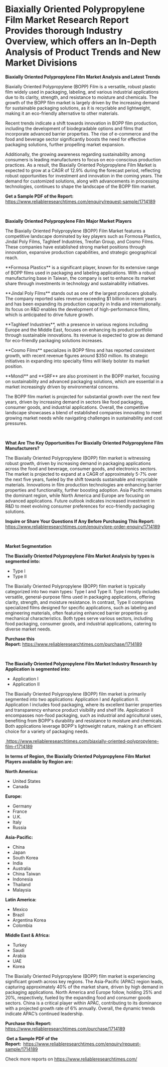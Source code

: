 <p><h1>Biaxially Oriented Polypropylene Film Market Research Report Provides thorough Industry Overview, which offers an In-Depth Analysis of Product Trends and New Market Divisions</h1></p><p><strong>Biaxially Oriented Polypropylene Film Market Analysis and Latest Trends</strong></p>
<p><p>Biaxially Oriented Polypropylene (BOPP) Film is a versatile, robust plastic film widely used in packaging, labeling, and various industrial applications due to its clarity, strength, and resistance to moisture and chemicals. The growth of the BOPP film market is largely driven by the increasing demand for sustainable packaging solutions, as it is recyclable and lightweight, making it an eco-friendly alternative to other materials.</p><p>Recent trends indicate a shift towards innovation in BOPP film production, including the development of biodegradable options and films that incorporate advanced barrier properties. The rise of e-commerce and the food and beverage sector significantly boosts the need for effective packaging solutions, further propelling market expansion. </p><p>Additionally, the growing awareness regarding sustainability among consumers is leading manufacturers to focus on eco-conscious production practices. As a result, the Biaxially Oriented Polypropylene Film Market is expected to grow at a CAGR of 12.9% during the forecast period, reflecting robust opportunities for investment and innovation in the coming years. The demand for customized solutions, along with advancements in processing technologies, continues to shape the landscape of the BOPP film market.</p></p>
<p><strong>Get a Sample PDF of the Report:&nbsp;</strong> <a href="https://www.reliableresearchtimes.com/enquiry/request-sample/1714189?utm_campaign=2646&utm_medium=2&utm_source=Github&utm_content=ia&utm_term=28032025&utm_id=biaxially-oriented-polypropylene-film">https://www.reliableresearchtimes.com/enquiry/request-sample/1714189</a></p>
<p>&nbsp;</p>
<p><strong>Biaxially Oriented Polypropylene Film Major Market Players</strong></p>
<p><p>The Biaxially Oriented Polypropylene (BOPP) Film Market features a competitive landscape dominated by key players such as Formosa Plastics, Jindal Poly Films, Taghleef Industries, Treofan Group, and Cosmo Films. These companies have established strong market positions through innovation, expansive production capabilities, and strategic geographical reach.</p><p>**Formosa Plastics** is a significant player, known for its extensive range of BOPP films used in packaging and labeling applications. With a robust manufacturing base in Taiwan, the company is set to enhance its market share through investments in technology and sustainability initiatives.</p><p>**Jindal Poly Films** stands out as one of the largest producers globally. The company reported sales revenue exceeding $1 billion in recent years and has been expanding its production capacity in India and internationally. Its focus on R&D enables the development of high-performance films, which is anticipated to drive future growth.</p><p>**Taghleef Industries**, with a presence in various regions including Europe and the Middle East, focuses on enhancing its product portfolio through sustainable innovations. Its revenue is expected to grow as demand for eco-friendly packaging solutions increases.</p><p>**Cosmo Films** specializes in BOPP films and has reported consistent growth, with recent revenue figures around $350 million. Its strategic initiatives in expanding into specialty films will likely bolster its market position.</p><p>**Mondi** and **SRF** are also prominent in the BOPP market, focusing on sustainability and advanced packaging solutions, which are essential in a market increasingly driven by environmental concerns.</p><p>The BOPP film market is projected for substantial growth over the next few years, driven by increasing demand in sectors like food packaging, consumer goods, and industrial applications. Overall, the competitive landscape showcases a blend of established companies innovating to meet growing market needs while navigating challenges in sustainability and cost pressures.</p></p>
<p>&nbsp;</p>
<p><strong>What Are The Key Opportunities For Biaxially Oriented Polypropylene Film Manufacturers?</strong></p>
<p><p>The Biaxially Oriented Polypropylene (BOPP) film market is witnessing robust growth, driven by increasing demand in packaging applications across the food and beverage, consumer goods, and electronics sectors. The market is projected to expand at a CAGR of approximately 5-7% over the next five years, fueled by the shift towards sustainable and recyclable materials. Innovations in film production technologies are enhancing barrier properties and functionality, further boosting adoption. Asia Pacific remains the dominant region, while North America and Europe are focusing on advanced applications. Future outlook indicates increased investment in R&D to meet evolving consumer preferences for eco-friendly packaging solutions.</p></p>
<p><strong>Inquire or Share Your Questions If Any Before Purchasing This Report:</strong> <a href="https://www.reliableresearchtimes.com/enquiry/pre-order-enquiry/1714189?utm_campaign=2646&utm_medium=2&utm_source=Github&utm_content=ia&utm_term=28032025&utm_id=biaxially-oriented-polypropylene-film">https://www.reliableresearchtimes.com/enquiry/pre-order-enquiry/1714189</a></p>
<p>&nbsp;</p>
<p><strong>Market Segmentation</strong></p>
<p><strong>The Biaxially Oriented Polypropylene Film Market Analysis by types is segmented into:</strong></p>
<p><ul><li>Type I</li><li>Type II</li></ul></p>
<p><p>The Biaxially Oriented Polypropylene (BOPP) film market is typically categorized into two main types: Type I and Type II. Type I mostly includes versatile, general-purpose films used in packaging applications, offering clarity, strength, and moisture resistance. In contrast, Type II comprises specialized films designed for specific applications, such as labeling and engineering materials, often featuring enhanced barrier properties or mechanical characteristics. Both types serve various sectors, including food packaging, consumer goods, and industrial applications, catering to diverse market needs.</p></p>
<p><strong>Purchase this Report:&nbsp;</strong><a href="https://www.reliableresearchtimes.com/purchase/1714189?utm_campaign=2646&utm_medium=2&utm_source=Github&utm_content=ia&utm_term=28032025&utm_id=biaxially-oriented-polypropylene-film">https://www.reliableresearchtimes.com/purchase/1714189</a></p>
<p>&nbsp;</p>
<p><strong>The Biaxially Oriented Polypropylene Film Market Industry Research by Application is segmented into:</strong></p>
<p><ul><li>Application I</li><li>Application II</li></ul></p>
<p><p>The Biaxially Oriented Polypropylene (BOPP) film market is primarily segmented into two applications: Application I and Application II. Application I includes food packaging, where its excellent barrier properties and transparency enhance product visibility and shelf life. Application II encompasses non-food packaging, such as industrial and agricultural uses, benefiting from BOPP's durability and resistance to moisture and chemicals. Both applications leverage BOPP's lightweight nature, making it an efficient choice for a variety of packaging needs.</p></p>
<p><a href="https://www.reliableresearchtimes.com/biaxially-oriented-polypropylene-film-r1714189?utm_campaign=2646&utm_medium=2&utm_source=Github&utm_content=ia&utm_term=28032025&utm_id=biaxially-oriented-polypropylene-film">&nbsp;https://www.reliableresearchtimes.com/biaxially-oriented-polypropylene-film-r1714189</a></p>
<p><strong>In terms of Region, the Biaxially Oriented Polypropylene Film Market Players available by Region are:</strong></p>
<p>
    <p> <strong> North America: </strong>
        <ul>
            <li>United States</li>
            <li>Canada</li>
        </ul>
        </p> 
    <p> <strong> Europe: </strong>
        <ul>
            <li>Germany</li>
            <li>France</li>
            <li>U.K.</li>
            <li>Italy</li>
            <li>Russia</li>
        </ul>
        </p> 
    <p> <strong> Asia-Pacific: </strong>
        <ul>
            <li>China</li>
            <li>Japan</li>
            <li>South Korea</li>
            <li>India</li>
            <li>Australia</li>
            <li>China Taiwan</li>
            <li>Indonesia</li>
            <li>Thailand</li>
            <li>Malaysia</li>
        </ul>
        </p> 
    <p> <strong> Latin America: </strong>
        <ul>
            <li>Mexico</li>
            <li>Brazil</li>
            <li>Argentina Korea</li>
            <li>Colombia</li>
        </ul>
        </p> 
    <p> <strong> Middle East & Africa: </strong>
        <ul>
            <li>Turkey</li>
            <li>Saudi</li>
            <li>Arabia</li>
            <li>UAE</li>
            <li>Korea</li>
        </ul>
    </p>
    </p>
<p><p>The Biaxially Oriented Polypropylene (BOPP) film market is experiencing significant growth across key regions. The Asia-Pacific (APAC) region leads, capturing approximately 40% of the market share, driven by high demand in packaging applications. North America and Europe follow, holding 25% and 20%, respectively, fueled by the expanding food and consumer goods sectors. China is a critical player within APAC, contributing to its dominance with a projected growth rate of 6% annually. Overall, the dynamic trends indicate APAC’s continued leadership.</p></p>
<p><strong>Purchase this Report: </strong><a href="https://www.reliableresearchtimes.com/purchase/1714189?utm_campaign=2646&utm_medium=2&utm_source=Github&utm_content=ia&utm_term=28032025&utm_id=biaxially-oriented-polypropylene-film">https://www.reliableresearchtimes.com/purchase/1714189</a></p>
<p>&nbsp;<strong>Get a Sample PDF of the Report:&nbsp;&nbsp;</strong><a href="https://www.reliableresearchtimes.com/enquiry/request-sample/1714189?utm_campaign=2646&utm_medium=2&utm_source=Github&utm_content=ia&utm_term=28032025&utm_id=biaxially-oriented-polypropylene-film">https://www.reliableresearchtimes.com/enquiry/request-sample/1714189</a></p>
<p><strong></strong></p>
<p>Check more reports on <a href="https://www.reliableresearchtimes.com/?utm_campaign=2646&utm_medium=2&utm_source=Github&utm_content=ia&utm_term=28032025&utm_id=biaxially-oriented-polypropylene-film">https://www.reliableresearchtimes.com/</a></p>